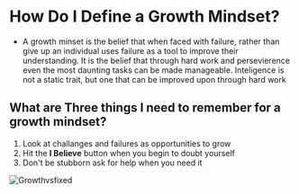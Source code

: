 # How Do I Define a Growth Mindset? #

- A growth minset is the belief that when faced with failure, rather than give up an individual uses failure as a tool to improve their understanding. It is the belief that through hard work and persevierence even the most daunting tasks can be made manageable. Inteligence is not a static trait, but one that can be improved upon through hard work

## What are Three things I need to remember for a growth mindset? ##

1. Look at challanges and failures as opportunities to grow
2. Hit the **I Believe** button when you begin to doubt yourself
3. Don't be stubborn ask for help when you need it

![Growthvsfixed](https://user-images.githubusercontent.com/110378968/182226210-a69494fd-b4c5-420a-88db-23443cfea4ee.jpeg)
